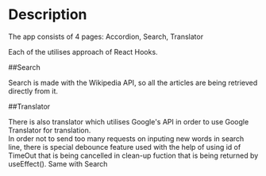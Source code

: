 # Description

The app consists of 4 pages: Accordion, Search, Translator

Each of the utilises approach of React Hooks.

##Search

Search is made with the Wikipedia API, so all the articles are being retrieved directly from it.

##Translator 

There is also translator which utilises Google's API in order to use Google Translator for translation.  
In order not to send too many requests on inputing new words in search line, there is special debounce feature used with the help of using id of TimeOut that is being cancelled in clean-up fuction that is being returned by useEffect(). Same with Search

